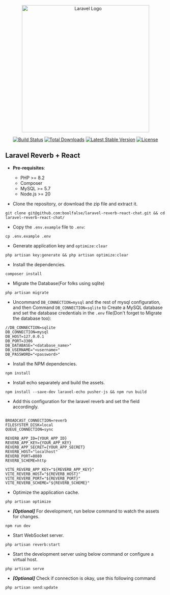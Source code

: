 <p align="center"><a href="https://laravel.com" target="_blank"><img src="https://raw.githubusercontent.com/laravel/art/master/logo-lockup/5%20SVG/2%20CMYK/1%20Full%20Color/laravel-logolockup-cmyk-red.svg" width="400" alt="Laravel Logo"></a></p>

<p align="center">
<a href="https://github.com/laravel/framework/actions"><img src="https://github.com/laravel/framework/workflows/tests/badge.svg" alt="Build Status"></a>
<a href="https://packagist.org/packages/laravel/framework"><img src="https://img.shields.io/packagist/dt/laravel/framework" alt="Total Downloads"></a>
<a href="https://packagist.org/packages/laravel/framework"><img src="https://img.shields.io/packagist/v/laravel/framework" alt="Latest Stable Version"></a>
<a href="https://packagist.org/packages/laravel/framework"><img src="https://img.shields.io/packagist/l/laravel/framework" alt="License"></a>
</p>

## Laravel Reverb + React


- **Pre-requisites**:
    - PHP >= 8.2
    - Composer
    - MySQL >= 5.7
    - Node.js >= 20

- Clone the repository, or download the zip file and extract it.
```shell
git clone git@github.com:boolfalse/laravel-reverb-react-chat.git && cd laravel-reverb-react-chat/
```

- Copy the `.env.example` file to `.env`:
```shell
cp .env.example .env
```
- Generate application key and `optimize:clear`
```shell
php artisan key:generate && php artisan optimize:clear
```

- Install the dependencies.
```shell
composer install
```
- Migrate the Database(For folks using sqlite)
```shell
php artisan migrate
```

- Uncommand `DB_CONNECTION=mysql` and the rest of mysql configuration, and then Command `DB_CONNECTION=sqlite` to Create a MySQL database and set the database credentials in the `.env` file(Don't forget to Migrate the database too):
```shell
//DB_CONNECTION=sqlite
DB_CONNECTION=mysql
DB_HOST=127.0.0.1
DB_PORT=3306
DB_DATABASE="<database_name>"
DB_USERNAME="<username>"
DB_PASSWORD="<password>"
```

- Install the NPM dependencies.
```shell
npm install
```
- Install echo separately and build the assets.
```
npm install --save-dev laravel-echo pusher-js && npm run build
```

- Add this configuration for the laravel reverb and set the field accordingly.
```

BROADCAST_CONNECTION=reverb
FILESYSTEM_DISK=local
QUEUE_CONNECTION=sync

REVERB_APP_ID={YOUR_APP_ID}
REVERB_APP_KEY={YOUR_APP_KEY}
REVERB_APP_SECRET={YOUR_APP_SECRET}
REVERB_HOST="localhost"
REVERB_PORT=8080
REVERB_SCHEME=http

VITE_REVERB_APP_KEY="${REVERB_APP_KEY}"
VITE_REVERB_HOST="${REVERB_HOST}"
VITE_REVERB_PORT="${REVERB_PORT}"
VITE_REVERB_SCHEME="${REVERB_SCHEME}"

```

- Optimize the application cache.
```shell
php artisan optimize
```


- **_[Optional]_** For development, run below command to watch the assets for changes.
```shell
npm run dev
```

- Start WebSocket server.
```shell
php artisan reverb:start
```

- Start the development server using below command or configure a virtual host.
```shell
php artisan serve
```

- **_[Optional]_** Check if connection is okay, use this following command
```
php artisan send:update
```
